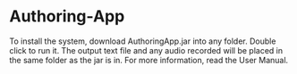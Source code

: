 # Authoring-App

To install the system, download AuthoringApp.jar into any folder.  Double click to run it. The output text file and any audio recorded will be placed in the same folder as the jar is in. For more information, read the User Manual.
